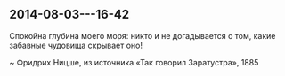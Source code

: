 ## 2014-08-03---16-42

Спокойна глубина моего моря: никто и не догадывается о том, какие забавные чудовища скрывает оно!

~ Фридрих Ницше, из источника «Так говорил Заратустра», 1885
